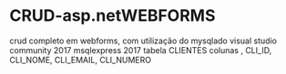 # CRUD-asp.netWEBFORMS
crud completo em webforms, com utilização do mysqlado
visual studio community 2017
msqlexpress 2017
tabela CLIENTES
colunas , CLI_ID, CLI_NOME, CLI_EMAIL, CLI_NUMERO
